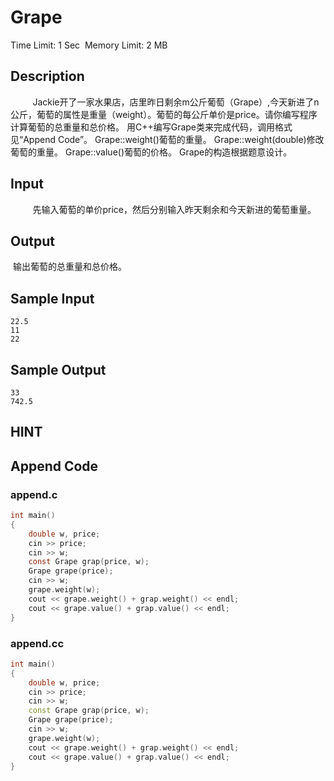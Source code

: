 # Grape
Time Limit: 1 Sec  Memory Limit: 2 MB


## Description
         Jackie开了一家水果店，店里昨日剩余m公斤葡萄（Grape）,今天新进了n公斤，葡萄的属性是重量（weight）。葡萄的每公斤单价是price。请你编写程序计算葡萄的总重量和总价格。
用C++编写Grape类来完成代码，调用格式见“Append Code”。
Grape::weight()葡萄的重量。
Grape::weight(double)修改葡萄的重量。
Grape::value()葡萄的价格。
Grape的构造根据题意设计。


## Input
         先输入葡萄的单价price，然后分别输入昨天剩余和今天新进的葡萄重量。


## Output
 输出葡萄的总重量和总价格。

## Sample Input
```
22.5
11
22

```
## Sample Output
```
33
742.5

```

## HINT


## Append Code
### append.c
```c
int main()
{
    double w, price;
    cin >> price;
    cin >> w;
    const Grape grap(price, w);
    Grape grape(price);
    cin >> w;
    grape.weight(w);
    cout << grape.weight() + grap.weight() << endl;
    cout << grape.value() + grap.value() << endl;
}

```
### append.cc
```cpp
int main()
{
    double w, price;
    cin >> price;
    cin >> w;
    const Grape grap(price, w);
    Grape grape(price);
    cin >> w;
    grape.weight(w);
    cout << grape.weight() + grap.weight() << endl;
    cout << grape.value() + grap.value() << endl;
}

```
